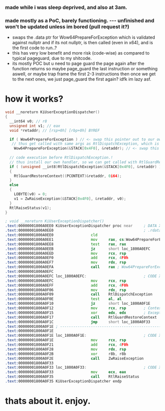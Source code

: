 ### made while i was sleep deprived, and also at 3am.

### made mostly as a PoC, barely functioning. --- unfinished and won't be updated unless im bored (pull request it?)
- swaps the .data ptr for Wow64PrepareForException which is validated against nullptr and if its not nullptr, is then called (even in x64), and is the first code to run..?
- this has very low benefit and more risk (code-wise) as compared to typical pageguard, due to my shitcode.
- its mostly POC but u need to page guard the page again after the function returns so maybe page_guard the last instruction or something aswell, or maybe trap frame the first 2-3 instructions then once we get to the next ones, we just page_guard the first again? idfk im lazy asf.

# how it works?
```cpp
void __noreturn KiUserExceptionDispatcher()
{
  __int64 v0; // r8
  unsigned int v1; // eax
  void *retaddr; // [rsp+0h] [rbp+0h] BYREF

  if ( Wow64PrepareForException ) // <- swap this pointer out to our own
   // thus get called with same args as RtlDispatchException, which is PEXCEPTION_RECORD
    Wow64PrepareForException(&STACK[0x4F0], &retaddr); // <- swap this pointer out to our own
 
  // code execution before RtlDispatchException.!
  // thus install our own handler, so we can get called with RtlGuardRestoreContext, rather than crashing <3
  if ( (unsigned __int8)RtlDispatchException(&STACK[0x4F0], &retaddr) )
  {
    RtlGuardRestoreContext((PCONTEXT)&retaddr, 0i64);
  }
  else
  {
    LOBYTE(v0) = 0;
    v1 = ZwRaiseException(&STACK[0x4F0], &retaddr, v0);
  }
  RtlRaiseStatus(v1);
}
```

```asm
; void __noreturn KiUserExceptionDispatcher()
.text:00000001800A0EE0 KiUserExceptionDispatcher proc near     ; DATA XREF: RtlpFunctionAddressTableEntry+23↑o
.text:00000001800A0EE0                                         ; .rdata:0000000180120B26↓o ...
.text:00000001800A0EE0                 cld
.text:00000001800A0EE1                 mov     rax, cs:Wow64PrepareForException  <---- this is the important part here
.text:00000001800A0EE8                 test    rax, rax
.text:00000001800A0EEB                 jz      short loc_1800A0EFC
.text:00000001800A0EED                 mov     rcx, rsp
.text:00000001800A0EF0                 add     rcx, 4F0h
.text:00000001800A0EF7                 mov     rdx, rsp
.text:00000001800A0EFA                 call    rax ; Wow64PrepareForException
.text:00000001800A0EFC
.text:00000001800A0EFC loc_1800A0EFC:                          ; CODE XREF: KiUserExceptionDispatcher+B↑j
.text:00000001800A0EFC                 mov     rcx, rsp
.text:00000001800A0EFF                 add     rcx, 4F0h
.text:00000001800A0F06                 mov     rdx, rsp
.text:00000001800A0F09                 call    RtlDispatchException
.text:00000001800A0F0E                 test    al, al
.text:00000001800A0F10                 jz      short loc_1800A0F1E
.text:00000001800A0F12                 mov     rcx, rsp        ; ContextRecord
.text:00000001800A0F15                 xor     edx, edx        ; ExceptionRecord
.text:00000001800A0F17                 call    RtlGuardRestoreContext
.text:00000001800A0F1C                 jmp     short loc_1800A0F33
.text:00000001800A0F1E ; ---------------------------------------------------------------------------
.text:00000001800A0F1E
.text:00000001800A0F1E loc_1800A0F1E:                          ; CODE XREF: KiUserExceptionDispatcher+30↑j
.text:00000001800A0F1E                 mov     rcx, rsp
.text:00000001800A0F21                 add     rcx, 4F0h
.text:00000001800A0F28                 mov     rdx, rsp
.text:00000001800A0F2B                 xor     r8b, r8b
.text:00000001800A0F2E                 call    ZwRaiseException
.text:00000001800A0F33
.text:00000001800A0F33 loc_1800A0F33:                          ; CODE XREF: KiUserExceptionDispatcher+3C↑j
.text:00000001800A0F33                 mov     ecx, eax
.text:00000001800A0F35                 call    RtlRaiseStatus
.text:00000001800A0F35 KiUserExceptionDispatcher endp
```

# thats about it. enjoy.
